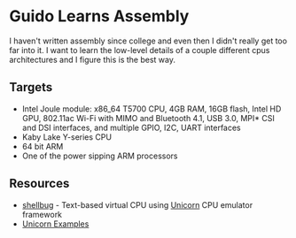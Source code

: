 # Guido Learns Assembly

I haven't written assembly since college and even then I didn't really
get too far into it. I want to learn the low-level details of a couple
different cpus architectures and I figure this is the best way.

## Targets

* Intel Joule module: x86_64 T5700 CPU, 4GB RAM, 16GB flash, Intel HD GPU, 802.11ac Wi-Fi with MIMO and Bluetooth 4.1, USB 3.0, MPI* CSI and DSI interfaces, and multiple GPIO, I2C, UART interfaces
* Kaby Lake Y-series CPU
* 64 bit ARM
* One of the power sipping ARM processors

## Resources

* [shellbug](https://github.com/karttoon/shellbug) - Text-based virtual CPU using [Unicorn](http://www.unicorn-engine.org) CPU emulator framework
* [Unicorn Examples](http://www.unicorn-engine.org/showcase/)
